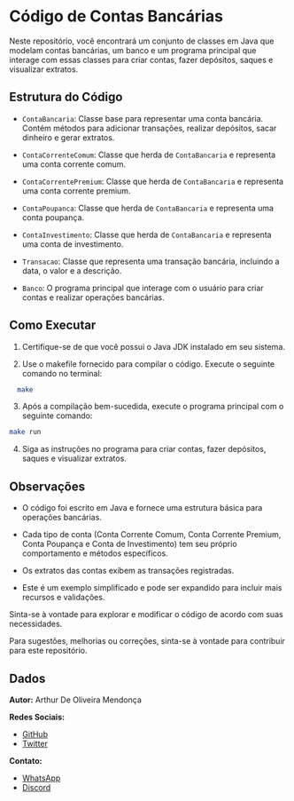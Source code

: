 # Código de Contas Bancárias

Neste repositório, você encontrará um conjunto de classes em Java que modelam contas bancárias, um banco e um programa principal que interage com essas classes para criar contas, fazer depósitos, saques e visualizar extratos.

## Estrutura do Código

- `ContaBancaria`: Classe base para representar uma conta bancária. Contém métodos para adicionar transações, realizar depósitos, sacar dinheiro e gerar extratos.

- `ContaCorrenteComum`: Classe que herda de `ContaBancaria` e representa uma conta corrente comum.

- `ContaCorrentePremium`: Classe que herda de `ContaBancaria` e representa uma conta corrente premium.

- `ContaPoupanca`: Classe que herda de `ContaBancaria` e representa uma conta poupança.

- `ContaInvestimento`: Classe que herda de `ContaBancaria` e representa uma conta de investimento.

- `Transacao`: Classe que representa uma transação bancária, incluindo a data, o valor e a descrição.

- `Banco`:  O programa principal que interage com o usuário para criar contas e realizar operações bancárias.


## Como Executar

1. Certifique-se de que você possui o Java JDK instalado em seu sistema.

2. Use o makefile fornecido para compilar o código. Execute o seguinte comando no terminal:

```bash
  make
```

3. Após a compilação bem-sucedida, execute o programa principal com o seguinte comando:

```bash
make run
```

4. Siga as instruções no programa para criar contas, fazer depósitos, saques e visualizar extratos.

## Observações

- O código foi escrito em Java e fornece uma estrutura básica para operações bancárias.

- Cada tipo de conta (Conta Corrente Comum, Conta Corrente Premium, Conta Poupança e Conta de Investimento) tem seu próprio comportamento e métodos específicos.

- Os extratos das contas exibem as transações registradas.

- Este é um exemplo simplificado e pode ser expandido para incluir mais recursos e validações.

Sinta-se à vontade para explorar e modificar o código de acordo com suas necessidades.

Para sugestões, melhorias ou correções, sinta-se à vontade para contribuir para este repositório.
## Dados

**Autor:** Arthur De Oliveira Mendonça 

**Redes Sociais:**

* [GitHub](https://github.com/ImArthz)
* [Twitter](https://twitter.com/Im_Arthz)

**Contato:**

* [WhatsApp](https://api.whatsapp.com/send?phone=37988528423)
* [Discord](https://discordapp.com/users/imarthz)
